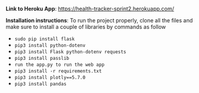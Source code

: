 **Link to Heroku App**: 
https://health-tracker-sprint2.herokuapp.com/

**Installation instructions**: 
To run the project properly, clone all the files and make sure to install a couple of libraries by commands as follow
* `sudo pip install flask`
* `pip3 install python-dotenv`
* `pip3 install Flask python-dotenv requests`
* `pip3 install passlib`
* `run the app.py to run the web app`
* `pip3 install -r requirements.txt`
* `pip3 install plotly==5.7.0`
* `pip3 install pandas`
